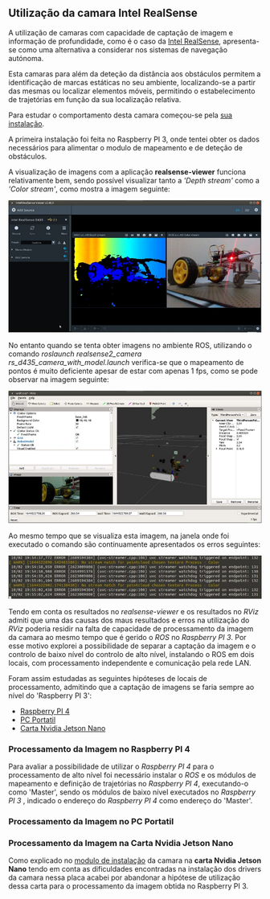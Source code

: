 ## Utilização da camara Intel RealSense
A utilização de camaras com capacidade de captação de imagem e informação de profundidade, como é o caso da [Intel RealSense](./Camara%20Intel%20RealSense.md), apresenta-se como uma alternativa a considerar nos sistemas de navegação autónoma.

Esta camaras para além da deteção da distância aos obstáculos permitem a identificação de marcas estáticas no seu ambiente, localizando-se a partir das mesmas ou localizar elementos móveis, permitindo o estabelecimento de trajetórias em função da sua localização relativa.

Para estudar o comportamento desta camara começou-se pela [sua instalação](./Instalação%20da%20camara%20Intel%20RealSense.md).

A primeira instalação foi feita no Raspberry PI 3, onde tentei obter os dados necessários para alimentar o modulo de mapeamento e de deteção de obstáculos.

A visualização de imagens com a aplicação __realsense-viewer__ funciona relativamente bem, sendo possível visualizar tanto a _'Depth stream'_ como a _'Color stream'_, como mostra a imagem seguinte:

![realsense-viewer-rpi3](../imgs/realsense-viewer-rpi3.jpg)

No entanto quando se tenta obter imagens no ambiente ROS, utilizando o comando _roslaunch realsense2_camera rs_d435_camera_with_model.launch_ verifica-se que o mapeamento de pontos é muito deficiente apesar de estar com apenas 1 fps, como se pode observar na imagem seguinte:

![RViz-camera-model](../imgs/RViz-camera-model.jpg)

Ao mesmo tempo que se visualiza esta imagem, na janela onde foi executado o comando são continuamente apresentados os erros seguintes:

![erros-RViz-camera-model](../imgs/erros-RViz-camera-model.jpg)

Tendo em conta os resultados no _realsense-viewer_ e os resultados no _RViz_ admiti que uma das causas dos maus resultados e erros na utilização do _RViz_ poderia residir na falta de capacidade de processamento da imagem da camara ao mesmo tempo que é gerido o _ROS_ no _Raspberry PI 3_. Por esse motivo explorei a possibilidade de separar a captação da imagem e o controlo de baixo nível do controlo de alto nível, instalando o ROS em dois locais, com processamento independente e comunicação pela rede LAN.

Foram assim estudadas as seguintes hipóteses de locais de processamento, admitindo que a captação de imagens se faria sempre ao nível do 'Raspberry PI 3':
- [Raspberry PI 4](#Processamento-da-Imagem-no-Raspberry-PI-4)
- [PC Portatil](#Processamento-da-Imagem-no-PC-Portatil)
- [Carta Nvidia Jetson Nano](#Processamento-da-Imagem-na-Carta-Nvidia-Jetson-Nano)

### Processamento da Imagem no Raspberry PI 4

Para avaliar a possibilidade de utilizar o _Raspberry PI 4_ para o processamento de alto nível foi necessário instalar o _ROS_ e os módulos de mapeamento e definição de trajetórias no _Raspberry PI 4_, executando-o como 'Master', sendo os módulos de baixo nível executados no _Raspberry PI 3_ , indicado o endereço do 
_Raspberry PI 4_ como endereço do 'Master'.


### Processamento da Imagem no PC Portatil

### Processamento da Imagem na Carta Nvidia Jetson Nano

Como explicado no [modulo de instalação](../docs/Instalação%20da%20camara%20Intel%20RealSense.md#instalação-do-sdk-da-camara) da camara na __carta Nvidia Jetson Nano__ tendo em conta as dificuldades encontradas na instalação dos drivers da camara nessa placa acabei por abandonar a hipótese de utilização dessa carta para o processamento da imagem obtida no Raspberry PI 3.
